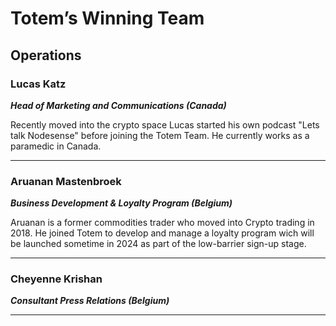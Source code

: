 # Totem’s Winning Team

## Operations

### Lucas Katz

**_Head of Marketing and Communications (Canada)_**

Recently moved into the crypto space Lucas started his own podcast "Lets talk Nodesense" before joining the Totem Team. He currently works as a paramedic in Canada.

---

### Aruanan Mastenbroek

**_Business Development & Loyalty Program (Belgium)_**

Aruanan is a former commodities trader who moved into Crypto trading in 2018. He joined Totem to develop and manage a loyalty program wich will be launched sometime in 2024 as part of the low-barrier sign-up stage.

---

### Cheyenne Krishan

**_Consultant Press Relations (Belgium)_**

---